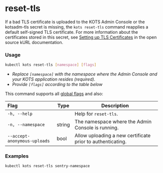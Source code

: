 # reset-tls

If a bad TLS certificate is uploaded to the KOTS Admin Console or the kotsadm-tls secret is missing, the `kots reset-tls` command reapplies a default self-signed TLS certificate.
For more information about the certificates stored in this secret, see [Setting up TLS Certificates](https://kurl.sh/docs/install-with-kurl/setup-tls-certs) in the open source kURL documentation.

### Usage
```bash
kubectl kots reset-tls [namespace] [flags]
```
* _Replace `[namespace]` with the namespace where the Admin Console and your KOTS application resides (required)._
* _Provide `[flags]` according to the table below_

This command supports all [global flags](kots-cli-global-flags) and also:


| Flag                 | Type | Description |
|:----------------------|------|-------------|
| `-h, --help`   |          |  Help for `reset-tls`. |
| `-n, --namespace`| string |     The namespace where the Admin Console is running. |
| `--accept-anonymous-uploads`| bool |    Allow uploading a new certificate prior to authenticating. |

### Examples
```bash
kubectl kots reset-tls sentry-namespace